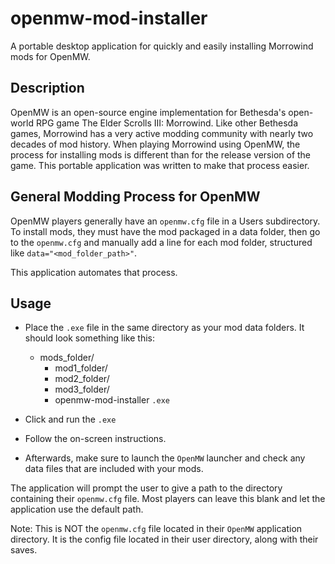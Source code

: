 # openmw-mod-installer
A portable desktop application for quickly and easily installing Morrowind mods for OpenMW.

## Description
OpenMW is an open-source engine implementation for Bethesda's open-world RPG game The Elder Scrolls III: Morrowind. 
Like other Bethesda games, Morrowind has a very active modding community with nearly two decades of mod history.
When playing Morrowind using OpenMW, the process for installing mods is different than for the release version of the game.
This portable application was written to make that process easier.

## General Modding Process for OpenMW
OpenMW players generally have an `openmw.cfg` file in a Users subdirectory. To install mods, they must have the mod packaged in a data folder, then go to the `openmw.cfg` and manually add a line for each mod folder, structured like `data="<mod_folder_path>"`.

This application automates that process.

## Usage
- Place the `.exe` file in the same directory as your mod data folders. It should look something like this:
 
  - mods_folder/
    - mod1_folder/
    - mod2_folder/
    - mod3_folder/
    - openmw-mod-installer `.exe`
    
- Click and run the `.exe`
- Follow the on-screen instructions.
- Afterwards, make sure to launch the `OpenMW` launcher and check any data files that are included with your mods.

The application will prompt the user to give a path to the directory containing their `openmw.cfg` file. Most players can leave this blank and let the application use the default path.

Note: This is NOT the `openmw.cfg` file located in their `OpenMW` application directory. It is the config file located in their user directory, along with their saves.
